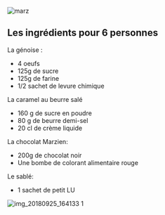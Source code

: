 ![marz](https://user-images.githubusercontent.com/5922848/46413301-e3d3f580-c720-11e8-833a-c13391aca4f9.png)

## Les ingrédients pour 6 personnes
La génoise :
- 4 oeufs
- 125g de sucre
- 125g de farine
- 1/2 sachet de levure chimique

La caramel au beurre salé
- 160 g de sucre en poudre
- 80 g de beurre demi-sel
- 20 cl de crème liquide

La chocolat Marzien:
- 200g de chocolat noir
- Une bombe de colorant alimentaire rouge 

Le sablé:
- 1 sachet de petit LU

![img_20180925_164133 1](https://user-images.githubusercontent.com/5922848/46413756-f1d64600-c721-11e8-9935-fe2836dc75b2.jpg)


